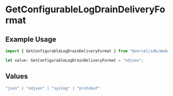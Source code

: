 # GetConfigurableLogDrainDeliveryFormat

## Example Usage

```typescript
import { GetConfigurableLogDrainDeliveryFormat } from "@vercel/sdk/models/getconfigurablelogdrainop.js";

let value: GetConfigurableLogDrainDeliveryFormat = "ndjson";
```

## Values

```typescript
"json" | "ndjson" | "syslog" | "protobuf"
```